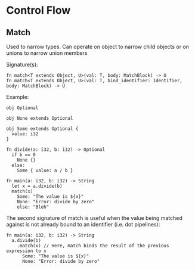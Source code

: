 # Control Flow

## Match

Used to narrow types. Can operate on object to narrow
child objects or on unions to narrow union members

Signature(s):
```
fn match<T extends Object, U>(val: T, body: MatchBlock) -> U
fn match<T extends Object, U>(val: T, bind_identifier: Identifier, body: MatchBlock) -> U
```

Example:
```void
obj Optional

obj None extends Optional

obj Some extends Optional {
  value: i32
}

fn divide(a: i32, b: i32) -> Optional
  if b == 0
    None {}
  else:
    Some { value: a / b }

fn main(a: i32, b: i32) -> String
  let x = a.divide(b)
  match(x)
    Some: "The value is ${x}"
    None: "Error: divide by zero"
    else: "Bleh"
```

The second signature of match is useful when the value being matched against
is not already bound to an identifier (i.e. dot pipelines):
```void
fn main(a: i32, b: i32) -> String
  a.divide(b)
    .match(x) // Here, match binds the result of the previous expression to x
      Some: "The value is ${x}"
      None: "Error: divide by zero"
```
